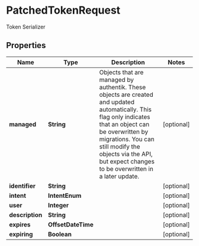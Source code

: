 

# PatchedTokenRequest

Token Serializer

## Properties

| Name | Type | Description | Notes |
|------------ | ------------- | ------------- | -------------|
|**managed** | **String** | Objects that are managed by authentik. These objects are created and updated automatically. This flag only indicates that an object can be overwritten by migrations. You can still modify the objects via the API, but expect changes to be overwritten in a later update. |  [optional] |
|**identifier** | **String** |  |  [optional] |
|**intent** | **IntentEnum** |  |  [optional] |
|**user** | **Integer** |  |  [optional] |
|**description** | **String** |  |  [optional] |
|**expires** | **OffsetDateTime** |  |  [optional] |
|**expiring** | **Boolean** |  |  [optional] |




